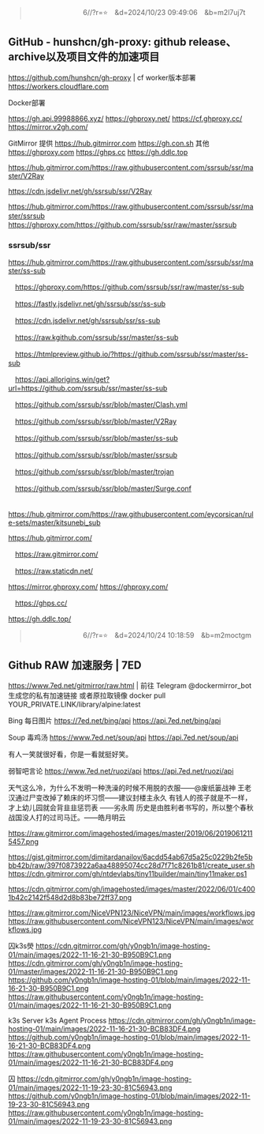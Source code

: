 
>　　　　　　　　6//?r=⭐　&d=2024/10/23 09:49:06　&b=m2l7uj7t
## GitHub - hunshcn/gh-proxy: github release、archive以及项目文件的加速项目
https://github.com/hunshcn/gh-proxy
|
cf worker版本部署
https://workers.cloudflare.com

Docker部署

https://gh.api.99988866.xyz/
https://ghproxy.net/
https://cf.ghproxy.cc/
https://mirror.v2gh.com/

GitMirror 提供
https://hub.gitmirror.com
https://gh.con.sh
其他
https://ghproxy.com
https://ghps.cc
https://gh.ddlc.top

https://hub.gitmirror.com/https://raw.githubusercontent.com/ssrsub/ssr/master/V2Ray

https://cdn.jsdelivr.net/gh/ssrsub/ssr/V2Ray

https://hub.gitmirror.com/https://raw.githubusercontent.com/ssrsub/ssr/master/ssrsub
　https://ghproxy.com/https://github.com/ssrsub/ssr/raw/master/ssrsub

### ssrsub/ssr
https://hub.gitmirror.com/https://raw.githubusercontent.com/ssrsub/ssr/master/ss-sub

　https://ghproxy.com/https://github.com/ssrsub/ssr/raw/master/ss-sub

　https://fastly.jsdelivr.net/gh/ssrsub/ssr/ss-sub

　https://cdn.jsdelivr.net/gh/ssrsub/ssr/ss-sub

　https://raw.kgithub.com/ssrsub/ssr/master/ss-sub

　https://htmlpreview.github.io/?https://github.com/ssrsub/ssr/master/ss-sub

　https://api.allorigins.win/get?url=https://github.com/ssrsub/ssr/master/ss-sub

　https://github.com/ssrsub/ssr/blob/master/Clash.yml

　https://github.com/ssrsub/ssr/blob/master/V2Ray

　https://github.com/ssrsub/ssr/blob/master/ss-sub

　https://github.com/ssrsub/ssr/blob/master/ssrsub

　https://github.com/ssrsub/ssr/blob/master/trojan

　https://github.com/ssrsub/ssr/blob/master/Surge.conf

　https://hub.gitmirror.com/https://raw.githubusercontent.com/eycorsican/rule-sets/master/kitsunebi_sub

https://hub.gitmirror.com/

　https://raw.gitmirror.com/

　https://raw.staticdn.net/

https://mirror.ghproxy.com/
https://ghproxy.com/

　https://ghps.cc/

https://gh.ddlc.top/

>　　　　　　　　6//?r=⭐　&d=2024/10/24 10:18:59　&b=m2moctgm
## Github RAW 加速服务 | 7ED
https://www.7ed.net/gitmirror/raw.html
|
前往 Telegram @dockermirror_bot 生成您的私有加速链接
或者原拉取镜像
docker pull YOUR_PRIVATE.LINK/library/alpine:latest

Bing 每日图片
https://7ed.net/bing/api
https://api.7ed.net/bing/api

Soup 毒鸡汤
https://www.7ed.net/soup/api
https://api.7ed.net/soup/api

<p id="badsoup">有人一笑就很好看，你是一看就挺好笑。</p>
<script>
  var xhr = new XMLHttpRequest();
  xhr.open('get', 'https://www.7ed.net/soup/api');
  xhr.onreadystatechange = function () {
    if (xhr.readyState === 4) {
      var data = JSON.parse(xhr.responseText);
      var badsoup = document.getElementById('badsoup');
      badsoup.innerText = data.badsoup;
    }
  }
  xhr.send();
</script>

弱智吧言论
https://www.7ed.net/ruozi/api
https://api.7ed.net/ruozi/api

天气这么冷，为什么不发明一种洗澡的时候不用脱的衣服——@废纸篓战神
王老汉通过尸变改掉了赖床的坏习惯——建议封楼主永久
有钱人的孩子就是不一样，才上幼儿园就会背韭韭惩罚表 ——劣永周
历史是由胜利者书写的，所以整个春秋战国没人打的过司马迁。——皓月明云

https://raw.gitmirror.com/imagehosted/images/master/2019/06/20190612115457.png

https://gist.gitmirror.com/dimitardanailov/6acdd54ab67d5a25c0229b2fe5bbb42b/raw/397f0873922a6aa48895074cc28d7f71c8261b81/create_user.sh
​
https://cdn.gitmirror.com/gh/ntdevlabs/tiny11builder/main/tiny11maker.ps1

https://cdn.gitmirror.com/gh/imagehosted/images/master/2022/06/01/c4001b42c2142f548d2d8b83be72ff37.png

https://raw.gitmirror.com/NiceVPN123/NiceVPN/main/images/workflows.jpg
https://raw.githubusercontent.com/NiceVPN123/NiceVPN/main/images/workflows.jpg

囚k3s熒
https://cdn.gitmirror.com/gh/y0ngb1n/image-hosting-01/main/images/2022-11-16-21-30-B950B9C1.png
https://cdn.gitmirror.com/gh/y0ngb1n/image-hosting-01/master/images/2022-11-16-21-30-B950B9C1.png
https://github.com/y0ngb1n/image-hosting-01/blob/main/images/2022-11-16-21-30-B950B9C1.png
https://raw.githubusercontent.com/y0ngb1n/image-hosting-01/main/images/2022-11-16-21-30-B950B9C1.png

k3s Server k3s Agent Process
https://cdn.gitmirror.com/gh/y0ngb1n/image-hosting-01/main/images/2022-11-16-21-30-BCB83DF4.png
https://github.com/y0ngb1n/image-hosting-01/blob/main/images/2022-11-16-21-30-BCB83DF4.png
https://raw.githubusercontent.com/y0ngb1n/image-hosting-01/main/images/2022-11-16-21-30-BCB83DF4.png

囚
https://cdn.gitmirror.com/gh/y0ngb1n/image-hosting-01/main/images/2022-11-19-23-30-81C56943.png
https://github.com/y0ngb1n/image-hosting-01/blob/main/images/2022-11-19-23-30-81C56943.png
https://raw.githubusercontent.com/y0ngb1n/image-hosting-01/main/images/2022-11-19-23-30-81C56943.png
